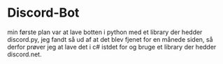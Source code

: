 # Discord-Bot
min første plan var at lave botten i python med et library der hedder discord.py, jeg fandt så ud af at det blev fjenet for en månede siden, så derfor prøver jeg at lave det i c# istdet for og bruge et library der hedder discord.net.
